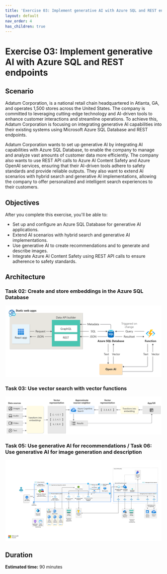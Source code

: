 ```yaml
---
title: 'Exercise 03: Implement generative AI with Azure SQL and REST endpoints'
layout: default
nav_order: 4
has_children: true
---
```


# Exercise 03: Implement generative AI with Azure SQL and REST endpoints


## Scenario

Adatum Corporation, is a national retail chain headquartered in Atlanta, GA, and operates 1,500 stores across the United States. The company is committed to leveraging cutting-edge technology and AI-driven tools to enhance customer interactions and streamline operations. To achieve this, Adatum Corporation is focusing on integrating generative AI capabilities into their existing systems using Microsoft Azure SQL Database and REST endpoints.

Adatum Corporation wants to set up generative AI by integrating AI capabilities with Azure SQL Database, to enable the company to manage and analyze vast amounts of customer data more efficiently. The company also wants to use REST API calls to Azure AI Content Safety and Azure OpenAI services, ensuring that their AI-driven tools adhere to safety standards and provide reliable outputs. They also want to extend AI scenarios with hybrid search and generative AI implementations, allowing the company to offer personalized and intelligent search experiences to their customers.

## Objectives

After you complete this exercise, you'll be able to:

-   Set up and configure an Azure SQL Database for generative AI applications.
-   Extend AI scenarios with hybrid search and generative AI implementations.
-   Use generative AI to create recommendations and to generate and describe images.
-   Integrate Azure AI Content Safety using REST API calls to ensure adherence to safety standards.

## Architecture

### Task 02: Create and store embeddings in the Azure SQL Database

![session-recommender-architecture.png](../../media/session-recommender-architecture.png)

### Task 03: Use vector search with vector functions

![vector-search-architecture-diagram-3-high-res.png](../../media/vector-search-architecture-diagram-3-high-res.png)

### Task 05: Use generative AI for recommendations / Task 06: Use generative AI for image generation and description

![openai-end-to-end-aml-deployment.svg](../../media/openai-end-to-end-aml-deployment.svg)


## Duration

**Estimated time:** 90 minutes